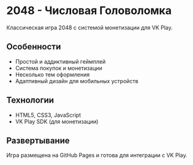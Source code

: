 # 2048 - Числовая Головоломка

Классическая игра 2048 с системой монетизации для VK Play.

## Особенности
- Простой и аддиктивный геймплей
- Система покупок и монетизации
- Несколько тем оформления
- Адаптивный дизайн для мобильных устройств

## Технологии
- HTML5, CSS3, JavaScript
- VK Play SDK (для монетизации)

## Развертывание
Игра размещена на GitHub Pages и готова для интеграции с VK Play.
